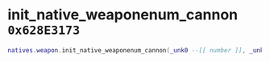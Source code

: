 # init_native_weaponenum_cannon `0x628E3173`

```lua
natives.weapon.init_native_weaponenum_cannon(_unk0 --[[ number ]], _unk1 --[[ number ]], _unk2 --[[ number ]])
```